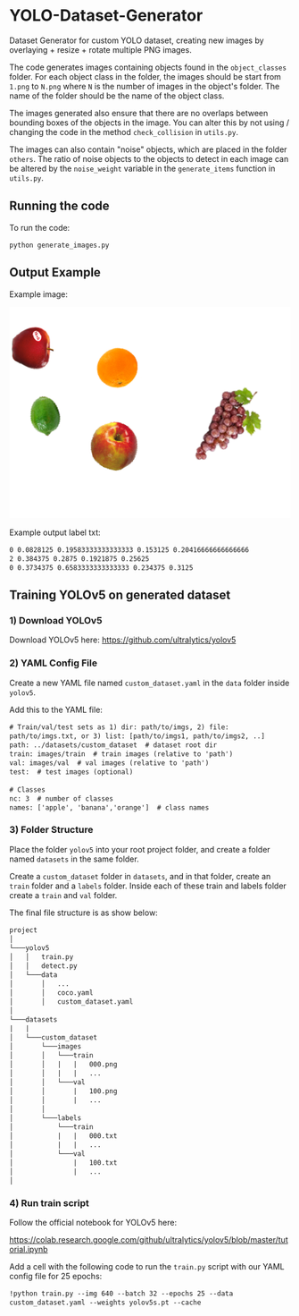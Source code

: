 # YOLO-Dataset-Generator
Dataset Generator for custom YOLO dataset, creating new images by overlaying + resize + rotate multiple PNG images.

The code generates images containing objects found in the ```object_classes``` folder. For each object class in the folder, the images should be start from ```1.png``` to ```N.png``` where ```N``` is the number of images in the object's folder. The name of the folder should be the name of the object class.

The images generated also ensure that there are no overlaps between bounding boxes of the objects in the image. You can alter this by not using / changing the code in the method ```check_collision``` in ```utils.py```.

The images can also contain "noise" objects, which are placed in the folder ```others```. The ratio of noise objects to the objects to detect in each image can be altered by the ```noise_weight``` variable in the ```generate_items``` function in ```utils.py```.


## Running the code
To run the code:

```
python generate_images.py
```

## Output Example
Example image:

![Example generated img](generated_imgs/000.png "Example generated img")

Example output label txt:

```
0 0.0828125 0.19583333333333333 0.153125 0.20416666666666666
2 0.384375 0.2875 0.1921875 0.25625
0 0.3734375 0.6583333333333333 0.234375 0.3125
```

## Training YOLOv5 on generated dataset

### 1) Download YOLOv5
Download YOLOv5 here:
https://github.com/ultralytics/yolov5

### 2) YAML Config File
Create a new YAML file named ```custom_dataset.yaml``` in the ```data``` folder inside ```yolov5```.

Add this to the YAML file:

```
# Train/val/test sets as 1) dir: path/to/imgs, 2) file: path/to/imgs.txt, or 3) list: [path/to/imgs1, path/to/imgs2, ..]
path: ../datasets/custom_dataset  # dataset root dir
train: images/train  # train images (relative to 'path')
val: images/val  # val images (relative to 'path')
test:  # test images (optional)

# Classes
nc: 3  # number of classes
names: ['apple', 'banana','orange']  # class names
```

### 3) Folder Structure
Place the folder ```yolov5``` into your root project folder, and create a folder named ```datasets``` in the same folder.

Create a ```custom_dataset``` folder in ```datasets```, and in that folder, create an ```train``` folder and a ```labels``` folder. Inside each of these train and labels folder create a ```train``` and ```val``` folder.

The final file structure is as show below:

```
project
│
└───yolov5
│   │   train.py
│   │   detect.py
│   └───data
│       │   ...
│       │   coco.yaml
│       │   custom_dataset.yaml
│   
└───datasets
|   |
│   └───custom_dataset
│       └───images
│       │   └───train
│       │   |   |   000.png
│       │   |   |   ...
│       │   └───val
│       │       |   100.png
│       │       |   ...
│       │
│       └───labels
│           └───train
│           |   |   000.txt
│           |   |   ...
│           └───val
│               |   100.txt
│               |   ...
│
```

### 4) Run train script
Follow the official notebook for YOLOv5 here:

https://colab.research.google.com/github/ultralytics/yolov5/blob/master/tutorial.ipynb

Add a cell with the following code to run the ```train.py``` script with our YAML config file for 25 epochs:

```
!python train.py --img 640 --batch 32 --epochs 25 --data custom_dataset.yaml --weights yolov5s.pt --cache
```
